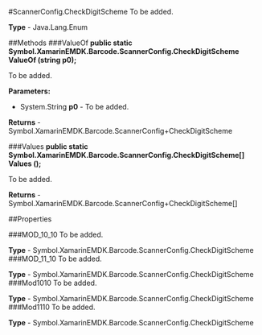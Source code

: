 #ScannerConfig.CheckDigitScheme
To be added.

**Type** - Java.Lang.Enum

##Methods
###ValueOf
**public static Symbol.XamarinEMDK.Barcode.ScannerConfig.CheckDigitScheme ValueOf (string p0);**

To be added.

**Parameters:** 

* System.String **p0** - To be added.

**Returns** - Symbol.XamarinEMDK.Barcode.ScannerConfig+CheckDigitScheme

###Values
**public static Symbol.XamarinEMDK.Barcode.ScannerConfig.CheckDigitScheme[] Values ();**

To be added.


**Returns** - Symbol.XamarinEMDK.Barcode.ScannerConfig+CheckDigitScheme[]

##Properties

###MOD_10_10
To be added.

**Type** - Symbol.XamarinEMDK.Barcode.ScannerConfig.CheckDigitScheme
###MOD_11_10
To be added.

**Type** - Symbol.XamarinEMDK.Barcode.ScannerConfig.CheckDigitScheme
###Mod1010
To be added.

**Type** - Symbol.XamarinEMDK.Barcode.ScannerConfig.CheckDigitScheme
###Mod1110
To be added.

**Type** - Symbol.XamarinEMDK.Barcode.ScannerConfig.CheckDigitScheme


